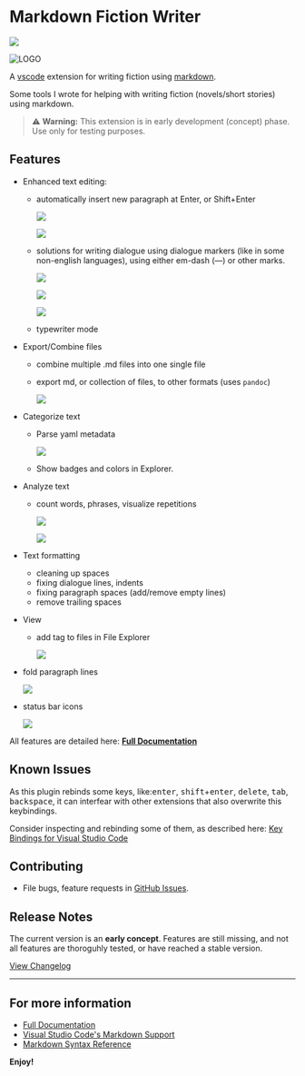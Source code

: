 # Markdown Fiction Writer <!-- omit in toc -->

[![](https://vsmarketplacebadge.apphb.com/version-short/vsc-zoctarine.markdown-fiction-writer.svg)](https://marketplace.visualstudio.com/items?itemName=vsc-zoctarine.markdown-fiction-writer)

![LOGO](https://raw.githubusercontent.com/zoctarine/vscode-fiction-writer/main/resources/fiction-writer-icon.png)

A [vscode](https://code.visualstudio.com) extension for writing fiction using [markdown](https://daringfireball.net/projects/markdown/).

Some tools I wrote for helping with writing fiction (novels/short stories) using markdown.

> ⚠ **Warning:** This extension is in early development (concept) phase. Use only for testing purposes.

## Features

- Enhanced text editing:
  - automatically insert new paragraph at Enter, or Shift+Enter

    ![](https://raw.githubusercontent.com/zoctarine/vscode-fiction-writer/gh-pages-source-material/docs/img/shift_enter_01.gif)

    ![](https://raw.githubusercontent.com/zoctarine/vscode-fiction-writer/gh-pages-source-material/docs/img/shift_enter_02.gif)

  - solutions for writing dialogue using dialogue markers (like in some non-english languages), using either em-dash (—) or other marks.

    ![](https://raw.githubusercontent.com/zoctarine/vscode-fiction-writer/gh-pages-source-material/docs/img/dlg_marker_01.gif)

    ![](https://raw.githubusercontent.com/zoctarine/vscode-fiction-writer/gh-pages-source-material/docs/img/dlg_marker_02.gif)

    ![](https://raw.githubusercontent.com/zoctarine/vscode-fiction-writer/gh-pages-source-material/docs/img/dlg_marker_03.gif)

  - typewriter mode

- Export/Combine files

  - combine multiple .md files into one single file

  - export md, or collection of files, to other formats (uses `pandoc`)

    ![](https://raw.githubusercontent.com/zoctarine/vscode-fiction-writer/gh-pages-source-material/docs/img/export_01.gif)

- Categorize text
  
  - Parse yaml metadata

    ![](https://raw.githubusercontent.com/zoctarine/vscode-fiction-writer/gh-pages-source-material/docs/img/meta_view_01.gif)

  - Show badges and colors in Explorer.

- Analyze text

  - count words, phrases, visualize repetitions

    ![](https://raw.githubusercontent.com/zoctarine/vscode-fiction-writer/gh-pages-source-material/docs/img/freq_01.gif)

    ![](https://raw.githubusercontent.com/zoctarine/vscode-fiction-writer/gh-pages-source-material/docs/img/stats_01.gif)


- Text formatting
  - cleaning up spaces
  - fixing dialogue lines, indents
  - fixing paragraph spaces (add/remove empty lines)
  - remove trailing spaces

- View
  - add tag to files in File Explorer
  
    ![](https://raw.githubusercontent.com/zoctarine/vscode-fiction-writer/gh-pages-source-material/docs/img/tags_01.gif)

- fold paragraph lines

    ![](https://raw.githubusercontent.com/zoctarine/vscode-fiction-writer/gh-pages-source-material/docs/img/folding_01.gif)
    
 - status bar icons

    ![](https://raw.githubusercontent.com/zoctarine/vscode-fiction-writer/gh-pages-source-material/docs/img/statusbar_01.gif)


All features are detailed here: [**Full Documentation**](https://zoctarine.github.io/vscode-fiction-writer/)

## Known Issues

As this plugin rebinds some keys, like:<kbd>enter</kbd>, <kbd>shift</kbd>+<kbd>enter</kbd>, <kbd>delete</kbd>, <kbd>tab</kbd>, <kbd>backspace</kbd>, it can interfear with other extensions that also overwrite this keybindings.

Consider inspecting and rebinding some of them, as described here: [Key Bindings for Visual Studio Code](https://code.visualstudio.com/docs/getstarted/keybindings)

## Contributing

- File bugs, feature requests in [GitHub Issues](https://github.com/zoctarine/vscode-fiction-writer/issues).

## Release Notes

The current version is an **early concept**. Features are still missing, and not all features are thoroguhly tested, or have reached a stable version.

[View Changelog](https://zoctarine.github.io/vscode-fiction-writer/changelog/)

-----------------------------------------------------------------------------------------------------------

## For more information

* [Full Documentation](https://zoctarine.github.io/vscode-fiction-writer/)
* [Visual Studio Code's Markdown Support](http://code.visualstudio.com/docs/languages/markdown)
* [Markdown Syntax Reference](https://help.github.com/articles/markdown-basics/)

**Enjoy!**

